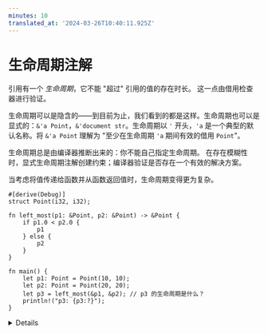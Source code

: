 ```yaml
---
minutes: 10
translated_at: '2024-03-26T10:40:11.925Z'
---
```


# 生命周期注解

引用有一个 _生命周期_，它不能 "超过" 引用的值的存在时长。
这一点由借用检查器进行验证。

生命周期可以是隐含的——到目前为止，我们看到的都是这样。生命周期也可以是显式的：`&'a Point`，`&'document str`。生命周期以 `'` 开头，`'a` 是一个典型的默认名称。将 `&'a Point` 理解为 "至少在生命周期 `'a` 期间有效的借用 `Point`"。

生命周期总是由编译器推断出来的：你不能自己指定生命周期。
在存在模糊性时，显式生命周期注解创建约束；编译器验证是否存在一个有效的解决方案。

当考虑将值传递给函数并从函数返回值时，生命周期变得更为复杂。

<!-- rustfmt 在 left_most 中使用多行格式的方式，显然是有意的：https://github.com/rust-lang/rustfmt/issues/1908 -->

```rust,editable,compile_fail
#[derive(Debug)]
struct Point(i32, i32);

fn left_most(p1: &Point, p2: &Point) -> &Point {
    if p1.0 < p2.0 {
        p1
    } else {
        p2
    }
}

fn main() {
    let p1: Point = Point(10, 10);
    let p2: Point = Point(20, 20);
    let p3 = left_most(&p1, &p2); // p3 的生命周期是什么？
    println!("p3: {p3:?}");
}
```

<details>

在这个例子中，编译器不知道该为 `p3` 推断出什么生命周期。
查看函数体内部可以看出，它只能安全地假设 `p3` 的生命周期是 `p1` 和 `p2` 中较短的那个。但就像类型一样，Rust 要求在函数参数和返回值上显式注解生命周期。

适当地向 `left_most` 添加 `'a`：

```rust,ignore
fn left_most<'a>(p1: &'a Point, p2: &'a Point) -> &'a Point {
```

这意味着，“给定 p1 和 p2，它们都超过了 `'a` 的生命周期，返回值至少活跃 `'a` 的时间。

在常见情况下，生命周期可以省略，如下一张幻灯片所述。

</details>
